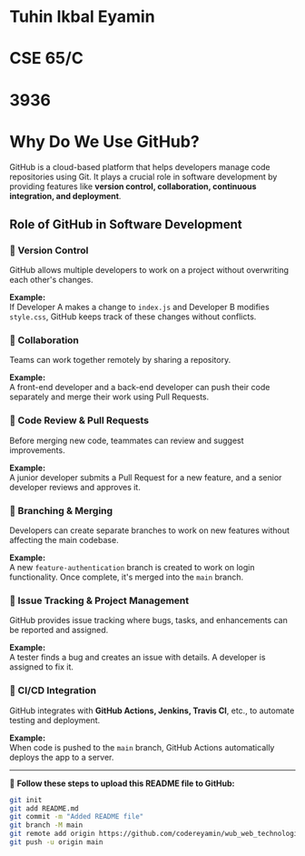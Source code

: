 # Tuhin Ikbal Eyamin
# CSE 65/C
# 3936

# Why Do We Use GitHub?

GitHub is a cloud-based platform that helps developers manage code repositories using Git. It plays a crucial role in software development by providing features like **version control, collaboration, continuous integration, and deployment**.

## Role of GitHub in Software Development  

### 🔹 Version Control  
GitHub allows multiple developers to work on a project without overwriting each other's changes.  

**Example:**  
If Developer A makes a change to `index.js` and Developer B modifies `style.css`, GitHub keeps track of these changes without conflicts.  

### 🔹 Collaboration  
Teams can work together remotely by sharing a repository.  

**Example:**  
A front-end developer and a back-end developer can push their code separately and merge their work using Pull Requests.  

### 🔹 Code Review & Pull Requests  
Before merging new code, teammates can review and suggest improvements.  

**Example:**  
A junior developer submits a Pull Request for a new feature, and a senior developer reviews and approves it.  

### 🔹 Branching & Merging  
Developers can create separate branches to work on new features without affecting the main codebase.  

**Example:**  
A new `feature-authentication` branch is created to work on login functionality. Once complete, it's merged into the `main` branch.  

### 🔹 Issue Tracking & Project Management  
GitHub provides issue tracking where bugs, tasks, and enhancements can be reported and assigned.  

**Example:**  
A tester finds a bug and creates an issue with details. A developer is assigned to fix it.  

### 🔹 CI/CD Integration  
GitHub integrates with **GitHub Actions, Jenkins, Travis CI**, etc., to automate testing and deployment.  

**Example:**  
When code is pushed to the `main` branch, GitHub Actions automatically deploys the app to a server.  

---

📌 **Follow these steps to upload this README file to GitHub:**  

```bash
git init
git add README.md
git commit -m "Added README file"
git branch -M main
git remote add origin https://github.com/codereyamin/wub_web_technologies.git
git push -u origin main
